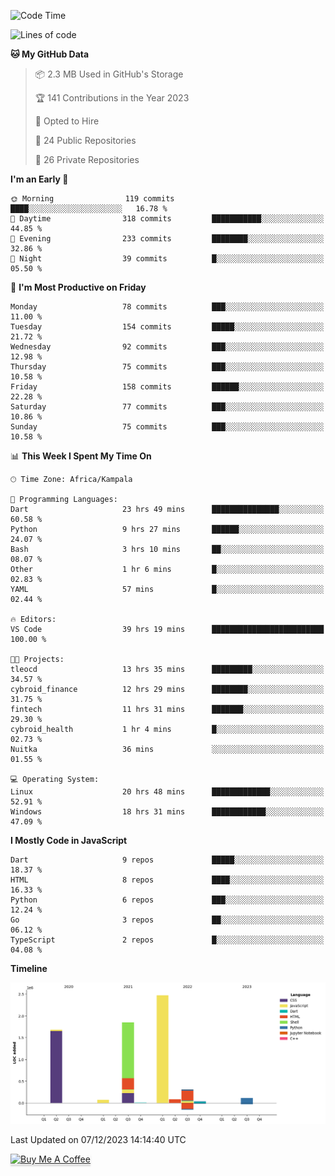 <!--START_SECTION:waka-->
![Code Time](http://img.shields.io/badge/Code%20Time-314%20hrs%209%20mins-blue)

![Lines of code](https://img.shields.io/badge/From%20Hello%20World%20I%27ve%20Written-6.6%20million%20lines%20of%20code-blue)

**🐱 My GitHub Data** 

> 📦 2.3 MB Used in GitHub's Storage 
 > 
> 🏆 141 Contributions in the Year 2023
 > 
> 💼 Opted to Hire
 > 
> 📜 24 Public Repositories 
 > 
> 🔑 26 Private Repositories 
 > 
**I'm an Early 🐤** 

```text
🌞 Morning                119 commits         ████░░░░░░░░░░░░░░░░░░░░░   16.78 % 
🌆 Daytime                318 commits         ███████████░░░░░░░░░░░░░░   44.85 % 
🌃 Evening                233 commits         ████████░░░░░░░░░░░░░░░░░   32.86 % 
🌙 Night                  39 commits          █░░░░░░░░░░░░░░░░░░░░░░░░   05.50 % 
```
📅 **I'm Most Productive on Friday** 

```text
Monday                   78 commits          ███░░░░░░░░░░░░░░░░░░░░░░   11.00 % 
Tuesday                  154 commits         █████░░░░░░░░░░░░░░░░░░░░   21.72 % 
Wednesday                92 commits          ███░░░░░░░░░░░░░░░░░░░░░░   12.98 % 
Thursday                 75 commits          ███░░░░░░░░░░░░░░░░░░░░░░   10.58 % 
Friday                   158 commits         ██████░░░░░░░░░░░░░░░░░░░   22.28 % 
Saturday                 77 commits          ███░░░░░░░░░░░░░░░░░░░░░░   10.86 % 
Sunday                   75 commits          ███░░░░░░░░░░░░░░░░░░░░░░   10.58 % 
```


📊 **This Week I Spent My Time On** 

```text
🕑︎ Time Zone: Africa/Kampala

💬 Programming Languages: 
Dart                     23 hrs 49 mins      ███████████████░░░░░░░░░░   60.58 % 
Python                   9 hrs 27 mins       ██████░░░░░░░░░░░░░░░░░░░   24.07 % 
Bash                     3 hrs 10 mins       ██░░░░░░░░░░░░░░░░░░░░░░░   08.07 % 
Other                    1 hr 6 mins         █░░░░░░░░░░░░░░░░░░░░░░░░   02.83 % 
YAML                     57 mins             █░░░░░░░░░░░░░░░░░░░░░░░░   02.44 % 

🔥 Editors: 
VS Code                  39 hrs 19 mins      █████████████████████████   100.00 % 

🐱‍💻 Projects: 
tleocd                   13 hrs 35 mins      █████████░░░░░░░░░░░░░░░░   34.57 % 
cybroid_finance          12 hrs 29 mins      ████████░░░░░░░░░░░░░░░░░   31.75 % 
fintech                  11 hrs 31 mins      ███████░░░░░░░░░░░░░░░░░░   29.30 % 
cybroid_health           1 hr 4 mins         █░░░░░░░░░░░░░░░░░░░░░░░░   02.73 % 
Nuitka                   36 mins             ░░░░░░░░░░░░░░░░░░░░░░░░░   01.55 % 

💻 Operating System: 
Linux                    20 hrs 48 mins      █████████████░░░░░░░░░░░░   52.91 % 
Windows                  18 hrs 31 mins      ████████████░░░░░░░░░░░░░   47.09 % 
```

**I Mostly Code in JavaScript** 

```text
Dart                     9 repos             █████░░░░░░░░░░░░░░░░░░░░   18.37 % 
HTML                     8 repos             ████░░░░░░░░░░░░░░░░░░░░░   16.33 % 
Python                   6 repos             ███░░░░░░░░░░░░░░░░░░░░░░   12.24 % 
Go                       3 repos             ██░░░░░░░░░░░░░░░░░░░░░░░   06.12 % 
TypeScript               2 repos             █░░░░░░░░░░░░░░░░░░░░░░░░   04.08 % 
```



**Timeline**

![Lines of Code chart](https://raw.githubusercontent.com/drexhacker/drexhacker/main/assets/bar_graph.png)


 Last Updated on 07/12/2023 14:14:40 UTC
<!--END_SECTION:waka-->

<a href="https://www.buymeacoffee.com/drexsoftorg" target="_blank"><img src="https://www.buymeacoffee.com/assets/img/custom_images/orange_img.png" alt="Buy Me A Coffee" style="height: 41px !important;width: 174px !important;box-shadow: 0px 3px 2px 0px rgba(190, 190, 190, 0.5) !important;-webkit-box-shadow: 0px 3px 2px 0px rgba(190, 190, 190, 0.5) !important;" ></a>


<!---
drexhacker/drexhacker is a ✨ special ✨ repository because its `README.md` (this file) appears on your GitHub profile.
You can click the Preview link to take a look at your changes.
--->
